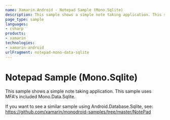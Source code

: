 ```yaml
---
name: Xamarin.Android - Notepad Sample (Mono.Sqlite)
description: This sample shows a simple note taking application. This sample uses MFA's included Mono.Data.Sqlite. If you want to see a similar sample using...
page_type: sample
languages:
- csharp
products:
- xamarin
technologies:
- xamarin-android
urlFragment: notepad-mono-data-sqlite
---
```

# Notepad Sample (Mono.Sqlite)

This sample shows a simple note taking application.  This sample uses
MFA's included Mono.Data.Sqlite.

If you want to see a similar sample using Android.Database.Sqlite, see:
https://github.com/xamarin/monodroid-samples/tree/master/NotePad
